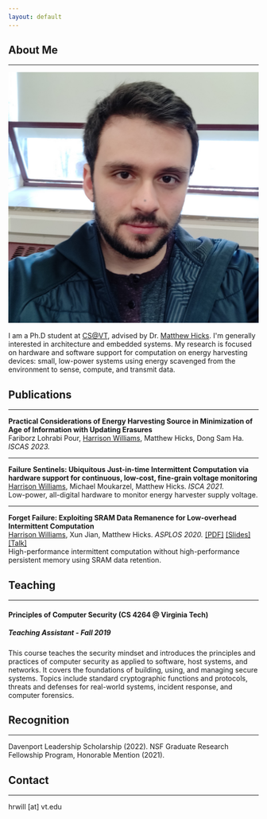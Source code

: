 ```yaml
---
layout: default
---
```


## About Me
---

<img class="profile-picture" src="files/profile.png">

I am a Ph.D student at [CS@VT](https://cs.vt.edu/), advised by Dr. [Matthew Hicks](http://www.impedimenttoprogress.com/). I'm generally interested in architecture and embedded systems. My research is focused on hardware and software support for computation on energy harvesting devices: small, low-power systems using energy scavenged from the environment to sense, compute, and transmit data.

## Publications
---

<b>Practical Considerations of Energy Harvesting Source in Minimization of Age of Information with Updating Erasures</b>
<br>
Fariborz Lohrabi Pour, <u>Harrison Williams</u>, Matthew Hicks, Dong Sam Ha. <i>ISCAS 2023.</i>
<br>

---

<b>Failure Sentinels: Ubiquitous Just-in-time Intermittent Computation via hardware support for continuous, low-cost, fine-grain voltage monitoring</b>
<br>
<u>Harrison Williams</u>, Michael Moukarzel, Matthew Hicks. <i>ISCA 2021.</i>
<br>
Low-power, all-digital hardware to monitor energy harvester supply voltage.

---

<b>Forget Failure: Exploiting SRAM Data Remanence for Low-overhead Intermittent Computation</b>
<br>
<u>Harrison Williams</u>, Xun Jian, Matthew Hicks. <i>ASPLOS 2020.</i>
[\[PDF\]](https://harriswms.github.io/files/ForgetFailure.pdf)
[\[Slides\]](https://harriswms.github.io/files/ForgetFailureSlides.pdf)
[\[Talk\]](https://www.youtube.com/watch?v=2E-y2FTuliU)
<br>
High-performance intermittent computation without high-performance persistent memory using SRAM data retention.

## Teaching
---

#### Principles of Computer Security (CS 4264 @ Virginia Tech)
##### Teaching Assistant - Fall 2019
This course teaches the security mindset and introduces the principles and practices of computer security as applied to software, host systems, and networks. It covers the foundations of building, using, and managing secure systems. Topics include standard cryptographic functions and protocols, threats and defenses for real-world systems, incident response, and computer forensics.

## Recognition
---

Davenport Leadership Scholarship (2022).
NSF Graduate Research Fellowship Program, Honorable Mention (2021).

## Contact
---
hrwill \[at\] vt.edu
